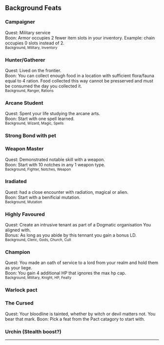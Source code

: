 ## Background Feats

### Campaigner
Quest: Military service  
Boon: Armor occupies 2 fewer item slots in your inventory. Example: chain occupies 0 slots instead of 2.  
<sub>Background, Military, Inventory</sub>

### Hunter/Gatherer
Quest: Lived on the frontier.  
Boon: You can collect enough food in a location with sufficient flora/fauna equal to 4 ration. Food collected this way cannot be presserved and must be consumed the day you collected it.  
<sub>Background, Ranger, Rations</sub>

### Arcane Student
Quest: Spent your life studying the arcane arts.  
Boon: Start with one spell learned.  
<sub>Background, Wizard, Magic, Spells</sub>

### Strong Bond with pet

### Weapon Master
Quest: Demonstrated notable skill with a weapon.  
Boon: Start with 10 notches in any 1 weapon type.  
<sub>Background, Fighter, Notches, Weapon</sub>

### Iradiated
Quest: had a close encounter with radiation, magical or alien.  
Boon: Start with a benificial mutation.  
<sub>Background, Mutation</sub>

### Highly Favoured
Quest: Create an intrusive tenant as part of a Dogmatic organisation You aligned with.  
Bonus: As long as you abide by this tennant you gain a bonus LD.  
<sub>Background, Cleric, Gods, Church, Cult</sub>

### Champion
Quest: You made an oath of service to a lord from your realm and hold them as your liege.  
Boon: You gain 4 additional HP that ignores the max hp cap.  
<sub>Background, Military, Knight, HP, Fealty</sub>

### Warlock pact


### The Cursed
Quest: Your bloodline is tainted, whether by witch or devil matters not. You bear that mark.
Boon: Pick a feat from the Pact catagory to start with.


### Urchin (Stealth boost?)

___
